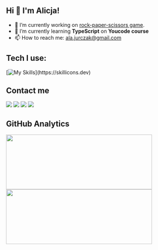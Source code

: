 ## Hi 👋 I'm Alicja!

- 🔭 I’m currently working on [rock-paper-scissors game](https://alajurczak.github.io/rock-paper-scissors-react/).
- 🌱 I’m currently learning **TypeScript** on **Youcode course**
- 📫 How to reach me: ala.jurczak@gmail.com

## Tech I use:
[![My Skills](https://skillicons.dev/icons?i=js,html,css,react,redux,styledcomponents,git,github,svg,vscode,)](https://skillicons.dev)

## Contact me
<p align="left">
<a href="https://www.linkedin.com/in/alicja-jurczak-879b5020a/"><img src="https://img.shields.io/badge/-Linkedin%20-0077B5?style=flat&logo=Linkedin&logoColor=white"/></a>
<a href="mailto:ala.jurczak@gmail.com"><img src="https://img.shields.io/badge/-Gmail-D14836?style=flat&logo=Gmail&logoColor=white"/></a>
<a href="https://www.instagram.com/koalasxx/"><img src="https://img.shields.io/badge/-Instagram-E4405F?style=flat&logo=Instagram&logoColor=white"/></a>
<a href="https://www.facebook.com/ala.m.jurczak/"><img src="https://img.shields.io/badge/-Facebook-1877F2?style=flat&logo=Facebook&logoColor=white"/></a>
</p>

## GitHub Analytics
<p align="left">
<a href="https://github.com/alajurczak">
<img height="150" width="400" src="https://github-readme-stats-eight-theta.vercel.app/api/top-langs/?username=alajurczak&layout=compact&langs_count=8&theme=algolia"/>
<img height="150" width="400" src="https://github-readme-stats-eight-theta.vercel.app/api?username=alajurczak&show_icons=true&theme=algolia&include_all_commits=true&count_private=true"/>
</p>


<!--
**alajurczak/alajurczak** is a ✨ _special_ ✨ repository because its `README.md` (this file) appears on your GitHub profile.

Here are some ideas to get you started:

- 🔭 I’m currently working on ...
- 🌱 I’m currently learning ...
- 👯 I’m looking to collaborate on ...
- 🤔 I’m looking for help with ...
- 💬 Ask me about ...
- 📫 How to reach me: ...
- 😄 Pronouns: ...
- ⚡ Fun fact: ...
-->
